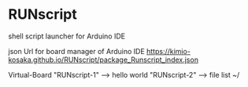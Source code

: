 # RUNscript
shell script launcher for Arduino IDE 

json Url for board manager of Arduino IDE
https://kimio-kosaka.github.io/RUNscript/package_Runscript_index.json

Virtual-Board 
"RUNscript-1" --> hello world
"RUNscript-2" --> file list ~/
